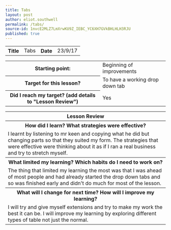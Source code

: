 ```yaml
---
title: Tabs
layout: post
author: eliot.southwell
permalink: /tabs/
source-id: 1nvcE2MLZ7LmXrwKU9Z_IEBC_YC6XH7GVkBHLHLH3RJU
published: true
---
```

<table class="table1">
  <tr>
    <th>Title</th>
    <td>Tabs</td>
    <th>Date</th>
    <td>23/9/17</td>
  </tr>
</table>


<table class="table1">
  <tr>
    <th>Starting point:</th>
    <td>Beginning of improvements</td>
  </tr>
  <tr>
    <th>Target for this lesson?</th>
    <td>To have a working drop down tab</td>
  </tr>
  <tr>
    <th>Did I reach my target? 
(add details to "Lesson Review")</th>
    <td>Yes</td>
  </tr>
</table>


<table class="table1">
  <tr>
    <th>Lesson Review</th>
  </tr>
  <tr>
    <th>How did I learn? What strategies were effective? </th>
  </tr>
  <tr>
    <td>I learnt by listening to mr keen and copying what he did but changing parts so that they suited my form. The strategies that were effective were thinking about it as if I ran a real business and try to stretch myself.</td>
  </tr>
  <tr>
    <th>What limited my learning? Which habits do I need to work on? </th>
  </tr>
  <tr>
    <td>The thing that limited my learning the most was that I was ahead of most people and had already started the drop down tabs and so was finished early and didn't do much for most of the lesson.</td>
  </tr>
  <tr>
    <th>What will I change for next time? How will I improve my learning?</th>
  </tr>
  <tr>
    <td>I will try and give myself extensions and try to make my work the best it can be. I will improve my learning by exploring different types of table not just the normal.</td>
  </tr>
</table>



